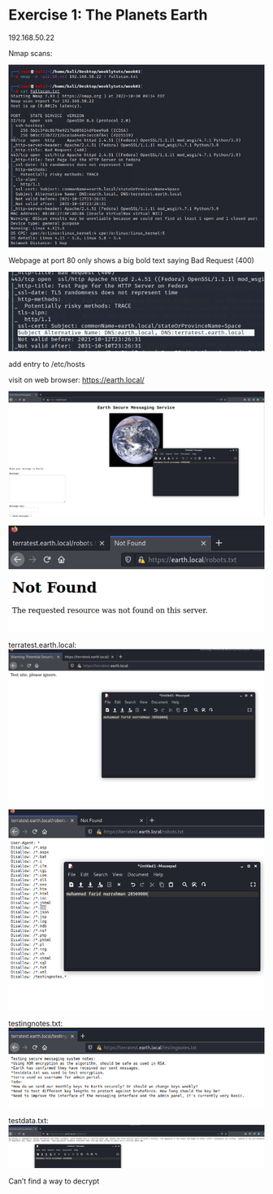 # Exercise 1: The Planets Earth

192.168.50.22

Nmap scans:

![](media/eabf3e6e0ccad654a1960f8a3b3c45b6.png)

Webpage at port 80 only shows a big bold text saying Bad Request (400)

![](media/be31d4c11d8060e18dffb2f369f89995.png)

add entry to /etc/hosts

visit on web browser: <https://earth.local/>

![Graphical user interface, website Description automatically generated](media/9a5228459473c62189285ea07dd4b475.png)

![Graphical user interface, text, application Description automatically generated](media/2f6e353b7508aeff22495c33f0d995a6.png)

terratest.earth.local: ![A screenshot of a computer Description automatically generated](media/59b515749451c8888c076d54daa381f5.png)

![A screenshot of a computer Description automatically generated](media/320804f7d288a29e23820489b2517729.png)

testingnotes.txt:  
![A screenshot of a computer Description automatically generated](media/f81f551f9352f230f48204c0e8cf832a.png)

testdata.txt:  
![Graphical user interface, application Description automatically generated](media/48fbe2df7ce85f6f8754875d71e75bcf.png)

Can’t find a way to decrypt
